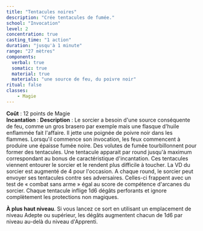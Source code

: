 ```yaml
---
title: "Tentacules noires"
description: "Crée tentacules de fumée."
school: "Invocation"
level: 2
concentration: true
casting_time: "1 action"
duration: "jusqu'à 1 minute"
range: "27 mètres"
components:
  verbal: true
  somatic: true
  material: true
  materials: "une source de feu, du poivre noir"
ritual: false
classes:
    - Magie
---
```

**Coût** : 12 points de Magie  
**Incantation** : 
**Description** : Le sorcier a besoin d'une source conséquente de feu, comme un gros brasero par exemple mais une flasque d'huile enflammée fait l'affaire. Il jette une poignée de poivre noir dans les flammes. Lorsqu'il commence son invocation, les feux commencent à produire une épaisse fumée noire. Des volutes de fumée tourbillonnent pour former des tentacules. Une tentacule apparait par round jusqu'à maximum correspondant au bonus de caractéristique d'incantation. Ces tentacules viennent entourer le sorcier et le rendent plus difficile à toucher. La VD du sorcier est augmenté de 4 pour l'occasion. A chaque round, le sorcier peut envoyer ses tentacules contre ses adversaires.
Celles-ci frappent avec un test de « combat sans arme » égal au score de compétence d'arcanes du sorcier. Chaque tentacule inflige 1d6 dégâts perforants et ignore complètement les protections non magiques.  

**À plus haut niveau**. Si vous lancez ce sort en utilisant un emplacement de niveau Adepte ou supérieur, les dégâts augmentent chacun de 1d6 par niveau au-delà du niveau d'Apprenti.
